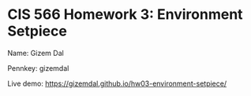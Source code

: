 # CIS 566 Homework 3: Environment Setpiece

Name: Gizem Dal

Pennkey: gizemdal

Live demo: https://gizemdal.github.io/hw03-environment-setpiece/


